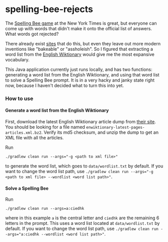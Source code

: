 # spelling-bee-rejects

The [Spelling Bee game](https://www.nytimes.com/puzzles/spelling-bee) at the New York Times
is great, but everyone can come up with words that didn't make it onto the official list of answers.
What words got rejected?

There already exist [sites](https://nytbee.com/) that do this, but even they leave out more
modern inventions like "bakeable" or "assholeish". So I figured that extracting a word list
from the [English Wiktionary](https://en.wiktionary.org/) would give me the most expansive
vocabulary.

This Java application currently just runs locally, and has two functions: generating a word
list from the English Wiktionary, and using that word list to solve a Spelling Bee prompt.
It is in a very hacky and janky state right now, because I haven't decided what to turn this
into yet.


### How to use

#### Generate a word list from the English Wiktionary

First, download the latest English Wiktionary article dump from [their site](https://en.wiktionary.org/wiki/Help:FAQ#Downloading_Wiktionary).
You should be looking for a file named `enwiktionary-latest-pages-articles.xml.bz2`. 
Verify its md5 checksum, and unzip the dump to get an XML file with all the articles.

Run 

```./gradlew clean run --args="-g <path to xml file>"```

to generate the word list, which goes to `data/wordlist.txt` by default. If you want to change
the word list path, use `./gradlew clean run --args="-g <path to xml file> --wordlist <word list path>"`.

#### Solve a Spelling Bee

Run 

```./gradlew clean run --args=a:ciedhk```

where in this example `a` is the central letter and `ciedhk` are the remaining 6 letters in
the prompt. This uses a word list located at `data/wordlist.txt` by default. If you want to
change the word list path, use `./gradlew clean run --args="a:ciedhk --wordlist <word list path>"`.
